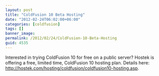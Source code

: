 ```yaml
---
layout: post
title: "ColdFusion 10 Beta Hosting"
date: "2012-02-24T06:02:00+06:00"
categories: [coldfusion]
tags: []
banner_image: 
permalink: /2012/02/24/ColdFusion-10-Beta-Hosting
guid: 4535
---
```


Interested in trying ColdFusion 10 for free on a public server? Hostek is offering a free, limited time, ColdFusion 10 hosting plan. Details here: <a href="http://hostek.com/hosting/coldfusion/coldfusion10-hosting.asp">http://hostek.com/hosting/coldfusion/coldfusion10-hosting.asp</a>.
